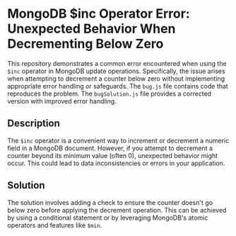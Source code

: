 # MongoDB $inc Operator Error: Unexpected Behavior When Decrementing Below Zero
This repository demonstrates a common error encountered when using the `$inc` operator in MongoDB update operations. Specifically, the issue arises when attempting to decrement a counter below zero without implementing appropriate error handling or safeguards.
The `bug.js` file contains code that reproduces the problem. The `bugSolution.js` file provides a corrected version with improved error handling.
## Description
The `$inc` operator is a convenient way to increment or decrement a numeric field in a MongoDB document. However, if you attempt to decrement a counter beyond its minimum value (often 0), unexpected behavior might occur. This could lead to data inconsistencies or errors in your application.
## Solution
The solution involves adding a check to ensure the counter doesn't go below zero before applying the decrement operation. This can be achieved by using a conditional statement or by leveraging MongoDB's atomic operators and features like `$min`.
